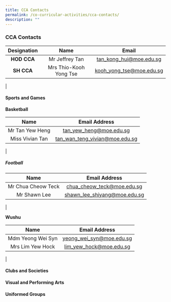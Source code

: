 ```yaml
---
title: CCA Contacts
permalink: /co-curricular-activities/cca-contacts/
description: ""
---
```

### **CCA Contacts**

| Designation | Name | Email |
|:---:|:---:|:---:|
| **HOD CCA** | Mr Jeffrey Tan | [tan\_kong\_hui@moe.edu.sg](mailto:tan\_kong\_hui@moe.edu.sg) |
| **SH CCA** | Mrs Thio-Kooh Yong Tse | [kooh\_yong\_tse@moe.edu.sg](mailto:kooh\_yong\_tse@moe.edu.sg) |
|

#### **Sports and Games**

**Basketball**

| Name | Email Address |
|:---:|:---:|
| Mr Tan Yew Heng  | tan_yew_heng@moe.edu.sg  |
| Miss Vivian Tan | tan_wan_teng_vivian@moe.edu.sg |
|

##### **Football**

| Name | Email Address |
|:---:|:---:|
|  Mr Chua Cheow Teck |  chua_cheow_teck@moe.edu.sg |
| Mr Shawn Lee | shawn_lee_shiyang@moe.edu.sg |
|

**Wushu**

| Name | Email Address |
|:---:|:---:|
|  Mdm Yeong Wei Syn |  yeong_wei_syn@moe.edu.sg |
| Mrs Lim Yew Hock | lim_yew_hock@moe.edu.sg |
|


#### **Clubs and Societies**



#### **Visual and Performing Arts**



#### **Uniformed Groups**



